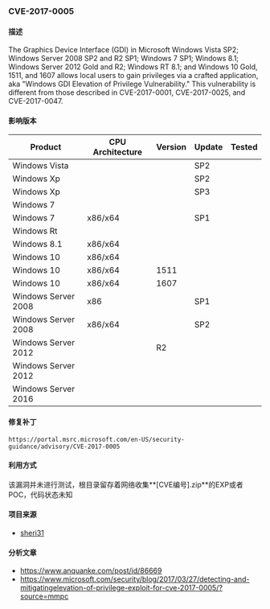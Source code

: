 ###  CVE-2017-0005

#### 描述

The Graphics Device Interface (GDI) in Microsoft Windows Vista SP2; Windows Server 2008 SP2 and R2 SP1; Windows 7 SP1; Windows 8.1; Windows Server 2012 Gold and R2; Windows RT 8.1; and Windows 10 Gold, 1511, and 1607 allows local users to gain privileges via a crafted application, aka "Windows GDI Elevation of Privilege Vulnerability." This vulnerability is different from those described in CVE-2017-0001, CVE-2017-0025, and CVE-2017-0047.

#### 影响版本

| Product             | CPU Architecture | Version | Update | Tested |
| ------------------- | ---------------- | ------- | ------ | ------ |
| Windows Vista       |                  |         | SP2    |        |
| Windows Xp          |                  |         | SP2    |        |
| Windows Xp          |                  |         | SP3    |        |
| Windows 7           |                  |         |        |        |
| Windows 7           | x86/x64          |         | SP1    |        |
| Windows Rt          |                  |         |        |        |
| Windows 8.1         | x86/x64          |         |        |        |
| Windows 10          | x86/x64          |         |        |        |
| Windows 10          | x86/x64          | 1511    |        |        |
| Windows 10          | x86/x64          | 1607    |        |        |
| Windows Server 2008 | x86              |         | SP1    |        |
| Windows Server 2008 | x86/x64          |         | SP2    |        |
| Windows Server 2012 |                  | R2      |        |        |
| Windows Server 2012 |                  |         |        |        |
| Windows Server 2016 |                  |         |        |        |

#### 修复补丁

```
https://portal.msrc.microsoft.com/en-US/security-guidance/advisory/CVE-2017-0005
```

#### 利用方式

该漏洞并未进行测试，根目录留存着网络收集**[CVE编号].zip**的EXP或者POC，代码状态未知

#### 项目来源

- [sheri31](https://github.com/sheri31/0005poc)

#### 分析文章

- https://www.anquanke.com/post/id/86669 
- https://www.microsoft.com/security/blog/2017/03/27/detecting-and-mitigatingelevation-of-privilege-exploit-for-cve-2017-0005/?source=mmpc
